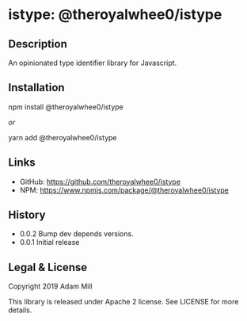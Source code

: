 # istype: @theroyalwhee0/istype

## Description
An opinionated type identifier library for Javascript.

## Installation
npm install @theroyalwhee0/istype

*or*

yarn add @theroyalwhee0/istype

## Links
- GitHub: https://github.com/theroyalwhee0/istype
- NPM: https://www.npmjs.com/package/@theroyalwhee0/istype

## History
- 0.0.2 Bump dev depends versions.
- 0.0.1 Initial release

## Legal & License
Copyright 2019 Adam Mill

This library is released under Apache 2 license.
See LICENSE for more details.
